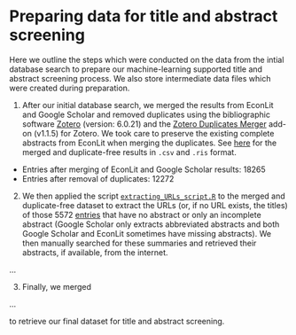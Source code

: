 # Preparing data for title and abstract screening

Here we outline the steps which were conducted on the data from the intial database search to prepare our machine-learning supported title and abstract screening process. We also store intermediate data files which were created during preparation.

1. After our initial database search, we merged the results from EconLit and Google Scholar and removed duplicates using the bibliographic software [Zotero](https://www.zotero.org/) (version: 6.0.21) and the [Zotero Duplicates Merger](https://github.com/frangoud/ZoteroDuplicatesMerger) add-on (v1.1.5) for Zotero. We took care to preserve the existing complete abstracts from EconLit when merging the duplicates. See [here](https://github.com/META-CMP/data/tree/main/data/study%20search/database%20search/processed/preparation%20for%20abstract%20screening/merging%20of%20EL%20and%20GS%20results%20and%20duplicate%20removal) for the merged and duplicate-free results in `.csv` and `.ris` format.

- Entries after merging of EconLit and Google Scholar results: 18265
- Entries after removal of duplicates: 12272

2. We then applied the script [`extracting_URLs_script.R`](https://github.com/META-CMP/data/blob/main/data/study%20search/database%20search/processed/preparation%20for%20abstract%20screening/retrieving%20missing%20or%20incomplete%20abstracts/extracting_URLs_script.R) to the merged and duplicate-free dataset to extract the URLs (or, if no URL exists, the titles) of those 5572 [entries](https://github.com/META-CMP/data/blob/main/data/study%20search/database%20search/processed/preparation%20for%20abstract%20screening/retrieving%20missing%20or%20incomplete%20abstracts/entries_without_complete_abstracts.csv) that have no abstract or only an incomplete abstract (Google Scholar only extracts abbreviated abstracts and both Google Scholar and EconLit sometimes have missing abstracts). We then manually searched for these summaries and retrieved their abstracts, if available, from the internet.

...

3. Finally, we merged 

...

to retrieve our final dataset for title and abstract screening. 
